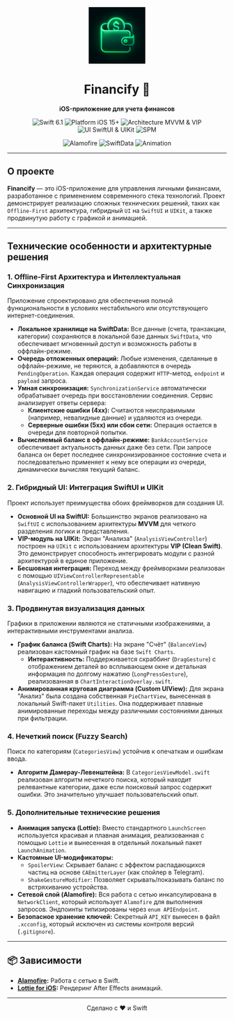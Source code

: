 <div align="center">
  <img src="/static/img/logo.png" width=130px, height=130px>
  <h1>Financify 🐷</h1>
  <p><strong>iOS-приложение для учета финансов</strong></p>
  <p>
    <img src="https://img.shields.io/badge/Swift-6.1-orange.svg" alt="Swift 6.1">
    <img src="https://img.shields.io/badge/Platform-iOS%2015%2B-blue.svg" alt="Platform iOS 15+">
    <img src="https://img.shields.io/badge/Architecture-MVVM%20&%20VIP%20(Clean%20Swift)-brightgreen" alt="Architecture MVVM & VIP">
    <img src="https://img.shields.io/badge/UI-SwiftUI%20&%20UIKit-blueviolet.svg" alt="UI SwiftUI & UIKit">
    <img src="https://img.shields.io/badge/Dependencies-SPM-green.svg" alt="SPM">
  </p>
  <p>
    <img src="https://img.shields.io/badge/Networking-Alamofire-critical" alt="Alamofire">
    <img src="https://img.shields.io/badge/Database-SwiftData-orange" alt="SwiftData">
    <img src="https://img.shields.io/badge/Animation-Lottie%20&%20Swift%20Charts-yellow" alt="Animation">
  </p>
</div>

---

## О проекте

**Financify** — это iOS-приложение для управления личными финансами, разработанное с применением современного стека технологий. Проект демонстрирует реализацию сложных технических решений, таких как `Offline-First` архитектура, гибридный `UI` на `SwiftUI` и `UIKit`, а также продвинутую работу с графикой и анимацией.

---

## Технические особенности и архитектурные решения

### 1. **Offline-First Архитектура и Интеллектуальная Синхронизация**

Приложение спроектировано для обеспечения полной функциональности в условиях нестабильного или отсутствующего интернет-соединения.

*   **Локальное хранилище на SwiftData:** Все данные (счета, транзакции, категории) сохраняются в локальной базе данных `SwiftData`, что обеспечивает мгновенный доступ и возможность работы в оффлайн-режиме.
*   **Очередь отложенных операций:** Любые изменения, сделанные в оффлайн-режиме, не теряются, а добавляются в очередь `PendingOperation`. Каждая операция содержит `HTTP`-метод, `endpoint` и `payload` запроса.
*   **Умная синхронизация:** `SynchronizationService` автоматически обрабатывает очередь при восстановлении соединения. Сервис анализирует ответы сервера:
    *   **Клиентские ошибки (4xx):** Считаются неисправимыми (например, невалидные данные) и удаляются из очереди.
    *   **Серверные ошибки (5xx) или сбои сети:** Операция остается в очереди для повторной попытки.
*   **Вычисляемый баланс в оффлайн-режиме:** `BankAccountService` обеспечивает актуальность данных даже без сети. При запросе баланса он берет последнее синхронизированное состояние счета и последовательно применяет к нему все операции из очереди, динамически вычисляя текущий баланс.

### 2. **Гибридный UI: Интеграция SwiftUI и UIKit**

Проект использует преимущества обоих фреймворков для создания UI.

*   **Основной UI на SwiftUI:** Большинство экранов реализовано на `SwiftUI` с использованием архитектуры **MVVM** для четкого разделения логики и представления.
*   **VIP-модуль на UIKit:** Экран "Анализа" (`AnalysisViewController`) построен на `UIKit` с использованием архитектуры **VIP (Clean Swift)**. Это демонстрирует способность интегрировать модули с разной архитектурой в единое приложение.
*   **Бесшовная интеграция:** Переход между фреймворками реализован с помощью `UIViewControllerRepresentable` (`AnalysisViewControllerWrapper`), что обеспечивает нативную навигацию и гладкий пользовательский опыт.

### 3. **Продвинутая визуализация данных**

Графики в приложении являются не статичными изображениями, а интерактивными инструментами анализа.

*   **График баланса (Swift Charts):** На экране "Счёт" (`BalanceView`) реализован кастомный график на базе `Swift Charts`.
    *   **Интерактивность:** Поддерживается скраббинг (`DragGesture`) с отображением деталей во всплывающем окне и детальная информация по долгому нажатию (`LongPressGesture`), реализованная в `ChartInteractionOverlay.swift`.
*   **Анимированная круговая диаграмма (Custom UIView):** Для экрана "Анализ" была создана собственная `PieChartView`, вынесенная в локальный Swift-пакет `Utilities`. Она поддерживает плавные анимированные переходы между различными состояниями данных при фильтрации.

### 4. **Нечеткий поиск (Fuzzy Search)**

Поиск по категориям (`CategoriesView`) устойчив к опечаткам и ошибкам ввода.

*   **Алгоритм Дамерау-Левенштейна:** В `CategoriesViewModel.swift` реализован алгоритм нечеткого поиска, который находит релевантные категории, даже если поисковый запрос содержит ошибки. Это значительно улучшает пользовательский опыт.

### 5. **Дополнительные технические решения**

*   **Анимация запуска (Lottie):** Вместо стандартного `LaunchScreen` используется красивая и плавная анимация, реализованная с помощью `Lottie` и вынесенная в отдельный локальный пакет `LaunchAnimation`.
*   **Кастомные UI-модификаторы:**
    *   `SpoilerView`: Скрывает баланс с эффектом распадающихся частиц на основе `CAEmitterLayer` (как спойлер в Telegram).
    *   `ShakeGestureModifier`: Позволяет скрывать/показывать баланс по встряхиванию устройства.
*   **Сетевой слой (Alamofire):** Вся работа с сетью инкапсулирована в `NetworkClient`, который использует `Alamofire` для выполнения запросов. Эндпоинты типизированы через `enum APIEndpoint`.
*   **Безопасное хранение ключей:** Секретный `API_KEY` вынесен в файл `.xcconfig`, который исключен из системы контроля версий (`.gitignore`).

---

## 📦 Зависимости

*   **[Alamofire](https://github.com/Alamofire/Alamofire):** Работа с сетью в Swift.
*   **[Lottie for iOS](https://github.com/airbnb/lottie-ios):** Рендеринг After Effects анимаций.

---

<div align="center">
  <p>Сделано с ❤️ и Swift</p>
</div>
